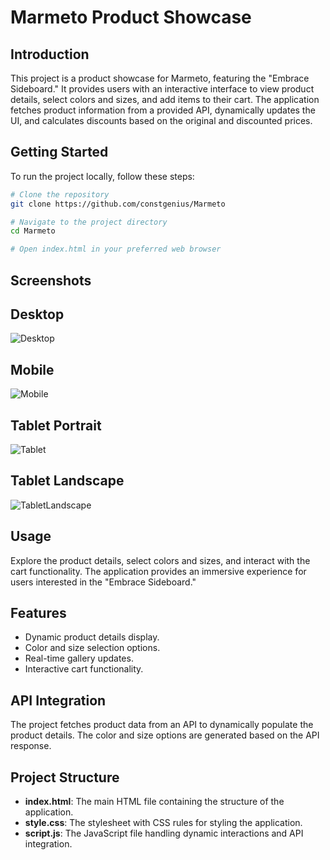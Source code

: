 # Marmeto Product Showcase

## Introduction

This project is a product showcase for Marmeto, featuring the "Embrace Sideboard." It provides users with an interactive interface to view product details, select colors and sizes, and add items to their cart. The application fetches product information from a provided API, dynamically updates the UI, and calculates discounts based on the original and discounted prices.

 

## Getting Started

To run the project locally, follow these steps:

```bash
# Clone the repository
git clone https://github.com/constgenius/Marmeto

# Navigate to the project directory
cd Marmeto

# Open index.html in your preferred web browser
```

## Screenshots
## Desktop
![Desktop](assets/Desktop.png)

## Mobile
![Mobile](assets/Mobile.JPG)

## Tablet Portrait
![Tablet](assets/TabletPortrait.JPG)

## Tablet Landscape
![TabletLandscape](assets/TabletLandscape.JPG)


## Usage

Explore the product details, select colors and sizes, and interact with the cart functionality. The application provides an immersive experience for users interested in the "Embrace Sideboard."

## Features
* Dynamic product details display.
* Color and size selection options.
* Real-time gallery updates.
* Interactive cart functionality.

## API Integration
The project fetches product data from an API to dynamically populate the product details. The color and size options are generated based on the API response.

## Project Structure
* __index.html__: The main HTML file containing the structure of the application.
* __style.css__: The stylesheet with CSS rules for styling the application.
* __script.js__: The JavaScript file handling dynamic interactions and API integration.

 
